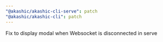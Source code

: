 ```yaml
---
"@akashic/akashic-cli-serve": patch
"@akashic/akashic-cli": patch
---
```


Fix to display modal when Websocket is disconnected in serve